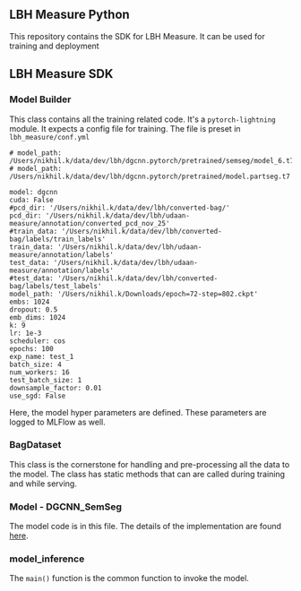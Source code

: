 ## LBH Measure Python
This repository contains the SDK for LBH Measure. 
It can be used for training and deployment 

## LBH Measure SDK
### Model Builder
This class contains all the training related code. It's a `pytorch-lightning` module. 
It expects a config file for training. The file is preset in `lbh_measure/conf.yml`
```
# model_path: /Users/nikhil.k/data/dev/lbh/dgcnn.pytorch/pretrained/semseg/model_6.t7
# model_path: /Users/nikhil.k/data/dev/lbh/dgcnn.pytorch/pretrained/model.partseg.t7

model: dgcnn
cuda: False
#pcd_dir: '/Users/nikhil.k/data/dev/lbh/converted-bag/'
pcd_dir: '/Users/nikhil.k/data/dev/lbh/udaan-measure/annotation/converted_pcd_nov_25'
#train_data: '/Users/nikhil.k/data/dev/lbh/converted-bag/labels/train_labels'
train_data: '/Users/nikhil.k/data/dev/lbh/udaan-measure/annotation/labels'
test_data: '/Users/nikhil.k/data/dev/lbh/udaan-measure/annotation/labels'
#test_data: '/Users/nikhil.k/data/dev/lbh/converted-bag/labels/test_labels'
model_path: '/Users/nikhil.k/Downloads/epoch=72-step=802.ckpt'
embs: 1024
dropout: 0.5
emb_dims: 1024
k: 9
lr: 1e-3
scheduler: cos
epochs: 100
exp_name: test_1
batch_size: 4
num_workers: 16
test_batch_size: 1
downsample_factor: 0.01
use_sgd: False
```
Here, the model hyper parameters are defined. These parameters are logged to MLFlow as well.

### BagDataset
This class is the cornerstone for handling and pre-processing all the data to the model.
The class has static methods that can are called during training and while serving. 

### Model - DGCNN_SemSeg
The model code is in this file. The details of the implementation are found [here](https://github.com/AnTao97/dgcnn.pytorch). 

### model_inference
The `main()` function is the common function to invoke the model. 

